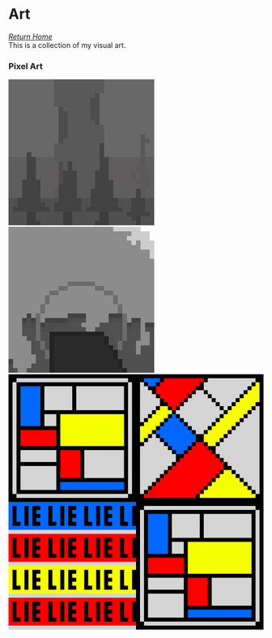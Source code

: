 # Art
*[Return Home](index.md)*<br>
This is a collection of my visual art.
### Pixel Art
![](assets/images/art1.png)
<br>
![](assets/images/art2.png)
<br>
![](assets/images/art3.png)
